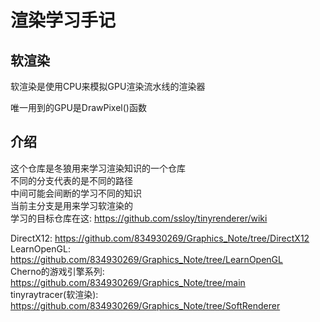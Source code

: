 # 渲染学习手记

## 软渲染  
软渲染是使用CPU来模拟GPU渲染流水线的渲染器  

唯一用到的GPU是DrawPixel()函数

## 介绍 

这个仓库是冬狼用来学习渲染知识的一个仓库  
不同的分支代表的是不同的路径  
中间可能会间断的学习不同的知识  
当前主分支是用来学习软渲染的  
学习的目标仓库在这:  https://github.com/ssloy/tinyrenderer/wiki

DirectX12: https://github.com/834930269/Graphics_Note/tree/DirectX12  
LearnOpenGL: https://github.com/834930269/Graphics_Note/tree/LearnOpenGL  
Cherno的游戏引擎系列: https://github.com/834930269/Graphics_Note/tree/main  
tinyraytracer(软渲染): https://github.com/834930269/Graphics_Note/tree/SoftRenderer



